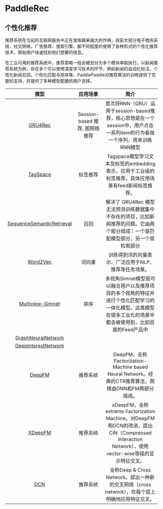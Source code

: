 PaddleRec
=========

个性化推荐
-------

推荐系统在当前的互联网服务中正在发挥越来越大的作用，目前大部分电子商务系统、社交网络，广告推荐，搜索引擎，都不同程度的使用了各种形式的个性化推荐技术，帮助用户快速找到他们想要的信息。

在工业可用的推荐系统中，推荐策略一般会被划分为多个模块串联执行。以新闻推荐系统为例，存在多个可以使用深度学习技术的环节，例如新闻的自动化标注，个性化新闻召回，个性化匹配与排序等。PaddlePaddle对推荐算法的训练提供了完整的支持，并提供了多种模型配置供用户选择。


|                        模型                        |                      应用场景                         |                             简介                             |
| :------------------------------------------------: | :---------------------------------------------------: | :----------------------------------------------------------: |
| [GRU4Rec](https://github.com/PaddlePaddle/models/tree/develop/PaddleRec/gru4rec) |     Session-based 推荐, 图网络推荐     | 首次将RNN（GRU）运用于session-based推荐，核心思想是在一个session中，用户点击一系列item的行为看做一个序列，用来训练RNN模型 |
| [TagSpace](https://github.com/PaddlePaddle/models/tree/develop/PaddleRec/tagspace) |                  标签推荐                     | Tagspace模型学习文本及标签的embedding表示，应用于工业级的标签推荐，具体应用场景有feed新闻标签推荐。|
| [SequenceSemanticRetrieval](https://github.com/PaddlePaddle/models/tree/develop/PaddleRec/ssr) |   召回   | 解决了 GRU4Rec 模型无法预测训练数据集中不存在的项目，比如新闻推荐的问题。它由两个部分组成：一个是匹配模型部分，另一个是检索部分  |
| [Word2Vec](https://github.com/PaddlePaddle/models/tree/develop/PaddleRec/word2vec) |   词向量   | 训练得到词的向量表示、广泛应用于NLP、推荐等任务场景。 |
| [Multiview-Simnet](https://github.com/PaddlePaddle/models/tree/develop/PaddleRec/multiview_simnet) |   排序   | 多视角Simnet模型是可以融合用户以及推荐项目的多个视角的特征并进行个性化匹配学习的一体化模型。这类模型在很多工业化的场景中都会被使用到，比如百度的Feed产品中 |
| [GraphNeuralNetwork](https://github.com/PaddlePaddle/models/tree/develop/PaddleRec/gnn) |||
| [DeepInterestNetwork](https://github.com/PaddlePaddle/models/tree/develop/PaddleRec/din) |||
| [DeepFM](https://github.com/PaddlePaddle/models/tree/develop/PaddleRec/ctr/deepfm) |   推荐系统   | DeepFM，全称Factorization-Machine based Neural Network。经典的CTR推荐算法，网络由DNN和FM两部分组成。 |
| [XDeepFM](https://github.com/PaddlePaddle/models/tree/develop/PaddleRec/ctr/xdeepfm) |   推荐系统   | xDeepFM，全称extreme Factorization Machine。对DeepFM和DCN的改进，提出CIN（Compressed Interaction Network），使用vector-wise等级的显示特征交叉。 |
| [DCN](https://github.com/PaddlePaddle/models/tree/develop/PaddleRec/ctr/dcn) |   推荐系统   | 全称Deep & Cross Network。提出一种新的交叉网络（cross network），在每个层上明确地应用特征交叉。  |
